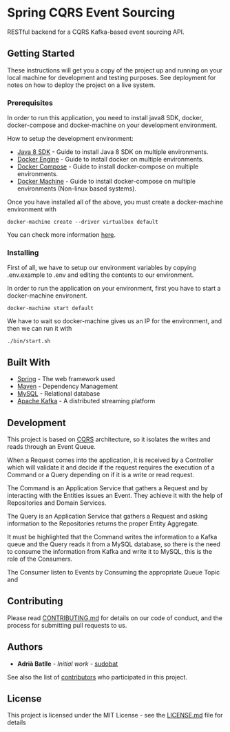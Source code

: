 # Spring CQRS Event Sourcing

RESTful backend for a CQRS Kafka-based event sourcing API.

## Getting Started

These instructions will get you a copy of the project up and running on your local machine for development and testing purposes. See deployment for notes on how to deploy the project on a live system.

### Prerequisites

In order to run this application, you need to install
java8 SDK, docker, docker-compose and docker-machine on your
development environment.

How to setup the development environment:

* [Java 8 SDK](https://docs.oracle.com/javase/8/docs/technotes/guides/install/install_overview.html) - Guide to install Java 8 SDK on multiple environments.
* [Docker Engine](https://docs.docker.com/engine/installation/) - Guide to install docker on multiple environments.
* [Docker Compose](https://docs.docker.com/compose/install/) - Guide to install docker-compose on multiple environments.
* [Docker Machine](https://docs.docker.com/machine/install-machine/) - Guide to install docker-compose on multiple environments (Non-linux based systems).

Once you have installed all of the above, you must create a docker-machine environment with

```
docker-machine create --driver virtualbox default
```

You can check more information [here](https://docs.docker.com/machine/get-started/).

### Installing

First of all, we have to setup our environment variables by copying .env.example to .env and editing the contents to our environment.

In order to run the application on your environment, first you have to start a docker-machine environent.

```
docker-machine start default
```

We have to wait so docker-machine gives us an IP for the environment, and then we can run it with

```
./bin/start.sh
```

## Built With

* [Spring](https://spring.io/) - The web framework used
* [Maven](https://maven.apache.org/) - Dependency Management
* [MySQL](https://www.mysql.com/) - Relational database
* [Apache Kafka](https://kafka.apache.org/) - A distributed streaming platform

## Development

This project is based on [CQRS](https://martinfowler.com/bliki/CQRS.html)
architecture, so it isolates the writes and reads through an Event Queue.

When a Request comes into the application, it is received by a Controller
which will validate it and decide if the request requires the execution of
a Command or a Query depending on if it is a write or read request.

The Command is an Application Service that gathers a Request and
by interacting with the Entities issues an Event.
They achieve it with the help of Repositories and Domain Services.

The Query is an Application Service that gathers a Request and
asking information to the Repositories returns the proper
Entity Aggregate.

It must be highlighted that the Command writes the information to a
Kafka queue and the Query reads it from a MySQL database, so there is
the need to consume the information from Kafka and write it to MySQL, this 
is the role of the Consumers.

The Consumer listen to Events by Consuming the appropriate Queue Topic and 


## Contributing

Please read [CONTRIBUTING.md](CONTRIBUTING.md) for details on our code of conduct, and the process for submitting pull requests to us.

## Authors

* **Adrià Batlle** - *Initial work* - [sudobat](https://github.com/sudobat)

See also the list of [contributors](https://github.com/your/project/contributors) who participated in this project.

## License

This project is licensed under the MIT License - see the [LICENSE.md](LICENSE.md) file for details

